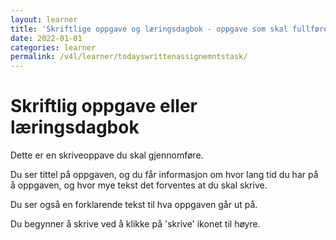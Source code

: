 ```yaml
---
layout: learner
title: 'Skriftlige oppgave og læringsdagbok - oppgave som skal fullføres'
date: 2022-01-01
categories: learner
permalink: /v4l/learner/todayswrittenassignemntstask/
---
```


# Skriftlig oppgave eller læringsdagbok

Dette er en skriveoppave du skal gjennomføre.

Du ser tittel på oppgaven, og du får informasjon om hvor lang tid du har på å oppgaven, og hvor mye tekst det forventes at du skal skrive.

Du ser også en forklarende tekst til hva oppgaven går ut på. 

Du begynner å skrive ved å klikke på 'skrive' ikonet til høyre.